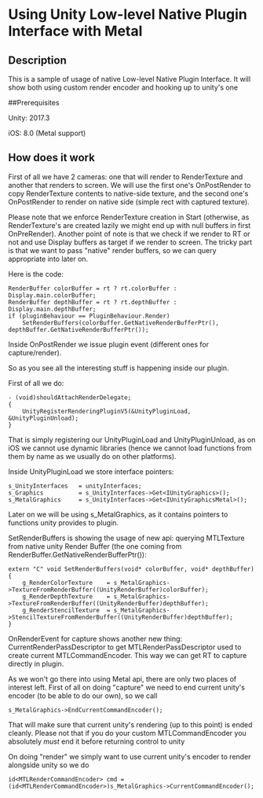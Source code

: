 # Using Unity Low-level Native Plugin Interface with Metal


## Description

This is a sample of usage of native Low-level Native Plugin Interface. It will show both using custom render encoder and hooking up to unity's one


##Prerequisites

Unity: 2017.3

iOS: 8.0 (Metal support)


## How does it work

First of all we have 2 cameras: one that will render to RenderTexture and another that renders to screen.
We will use the first one's OnPostRender to copy RenderTexture contents to native-side texture, and the second one's OnPostRender to render on native side (simple rect with captured texture).

Please note that we enforce RenderTexture creation in Start (otherwise, as RenderTexture's are created lazily we might end up with null buffers in first OnPreRender).
Another point of note is that we check if we render to RT or not and use Display buffers as target if we render to screen. The tricky part is that we want to pass "native" render buffers, so we can query appropriate into later on.

Here is the code:

	RenderBuffer colorBuffer = rt ? rt.colorBuffer : Display.main.colorBuffer;
	RenderBuffer depthBuffer = rt ? rt.depthBuffer : Display.main.depthBuffer;
	if (pluginBehaviour == PluginBehaviour.Render)
	    SetRenderBuffers(colorBuffer.GetNativeRenderBufferPtr(), depthBuffer.GetNativeRenderBufferPtr());

Inside OnPostRender we issue plugin event (different ones for capture/render).


So as you see all the interesting stuff is happening inside our plugin.

First of all we do:

	- (void)shouldAttachRenderDelegate;
	{
		UnityRegisterRenderingPluginV5(&UnityPluginLoad, &UnityPluginUnload);
	}


That is simply registering our UnityPluginLoad and UnityPluginUnload, as on iOS we cannot use dynamic libraries (hence we cannot load functions from them by name as we usually do on other platforms).

Inside UnityPluginLoad we store interface pointers:

	s_UnityInterfaces   = unityInterfaces;
	s_Graphics          = s_UnityInterfaces->Get<IUnityGraphics>();
	s_MetalGraphics     = s_UnityInterfaces->Get<IUnityGraphicsMetal>();

Later on we will be using s_MetalGraphics, as it contains pointers to functions unity provides to plugin.

SetRenderBuffers is showing the usage of new api: querying MTLTexture from native unity Render Buffer (the one coming from RenderBuffer.GetNativeRenderBufferPtr()):


	extern "C" void SetRenderBuffers(void* colorBuffer, void* depthBuffer)
	{
		g_RenderColorTexture    = s_MetalGraphics->TextureFromRenderBuffer((UnityRenderBuffer)colorBuffer);
		g_RenderDepthTexture    = s_MetalGraphics->TextureFromRenderBuffer((UnityRenderBuffer)depthBuffer);
		g_RenderStencilTexture  = s_MetalGraphics->StencilTextureFromRenderBuffer((UnityRenderBuffer)depthBuffer);
	}

OnRenderEvent for capture shows another new thing: CurrentRenderPassDescriptor to get MTLRenderPassDescriptor used to create current MTLCommandEncoder. This way we can get RT to capture directly in plugin.


As we won't go there into using Metal api, there are only two places of interest left.
First of all on doing "capture" we need to end current unity's encoder (to be able to do our own), so we call

	s_MetalGraphics->EndCurrentCommandEncoder();

That will make sure that current unity's rendering (up to this point) is ended cleanly. Please not that if you do your custom MTLCommandEncoder you absolutely *must* end it before returning control to unity

On doing "render" we simply want to use current unity's encoder to render alongside unity so we do


	id<MTLRenderCommandEncoder> cmd = (id<MTLRenderCommandEncoder>)s_MetalGraphics->CurrentCommandEncoder();

